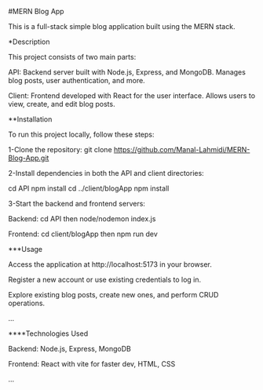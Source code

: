 #MERN Blog App

This is a full-stack simple blog application built using the MERN stack.

*Description

This project consists of two main parts:

API: Backend server built with Node.js, Express, and MongoDB. Manages blog posts, user authentication, and more.

Client: Frontend developed with React for the user interface. Allows users to view, create, and edit blog posts.

**Installation

To run this project locally, follow these steps:

1-Clone the repository: git clone https://github.com/Manal-Lahmidi/MERN-Blog-App.git

2-Install dependencies in both the API and client directories:

cd API
npm install
cd ../client/blogApp
npm install

3-Start the backend and frontend servers:

Backend: cd API then node/nodemon index.js

Frontend: cd client/blogApp then npm run dev 

***Usage

Access the application at http://localhost:5173 in your browser.

Register a new account or use existing credentials to log in.

Explore existing blog posts, create new ones, and perform CRUD operations.

...

****Technologies Used

Backend: Node.js, Express, MongoDB

Frontend: React with vite for faster dev, HTML, CSS

...
